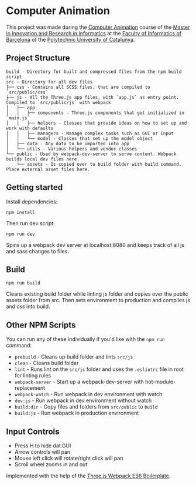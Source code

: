 # Computer Animation

This project was made during the [Computer Animation](https://www.fib.upc.edu/en/studies/masters/master-innovation-and-research-informatics/curriculum/syllabus/CA-MIRI) course of the [Master in Innovation and Research in Informatics](https://www.fib.upc.edu/en/studies/masters/master-innovation-and-research-informatics/) at the [Faculty of Informatics of Barcelona](https://www.fib.upc.edu) of the [Polytechnic University of Catalunya](https://www.upc.edu/en).

## Project Structure

```
build - Directory for built and compressed files from the npm build script
src - Directory for all dev files
├── css - Contains all SCSS files, that are compiled to `src/public/css`
├── js - All the Three.js app files, with `app.js` as entry point. Compiled to `src/public/js` with webpack
│   ├── app
│   │   ├── components - Three.js components that get initialized in `main.js`
│   │   ├── helpers - Classes that provide ideas on how to set up and work with defaults
│   │   ├── managers - Manage complex tasks such as GUI or input
│   │   └── model - Classes that set up the model object
│   ├── data - Any data to be imported into app
│   └── utils - Various helpers and vendor classes
└── public - Used by webpack-dev-server to serve content. Webpack builds local dev files here.
    └── assets - Is copied over to build folder with build command. Place external asset files here.
```

## Getting started

Install dependencies:

```
npm install
```

Then run dev script:

```
npm run dev
```

Spins up a webpack dev server at localhost:8080 and keeps track of all js and sass changes to files.

## Build

```
npm run build
```

Cleans existing build folder while linting js folder and copies over the public assets folder from src. Then sets environment to production and compiles js and css into build.

## Other NPM Scripts

You can run any of these individually if you'd like with the `npm run` command:

- `prebuild` - Cleans up build folder and lints `src/js`
- `clean` - Cleans build folder
- `lint` - Runs lint on the `src/js` folder and uses the `.eslintrc` file in root for linting rules
- `webpack-server` - Start up a webpack-dev-server with hot-module-replacement
- `webpack-watch` - Run webpack in dev environment with watch
- `dev:js` - Run webpack in dev environment without watch
- `build:dir` - Copy files and folders from `src/public` to `build`
- `build:js` - Run webpack in production environment

## Input Controls

- Press H to hide dat.GUI
- Arrow controls will pan
- Mouse left click will rotate/right click will pan
- Scroll wheel zooms in and out

Implemented with the help of the [Three.js Webpack ES6 Boilerplate](https://github.com/paulmg/ThreeJS-Webpack-ES6-Boilerplate/).
